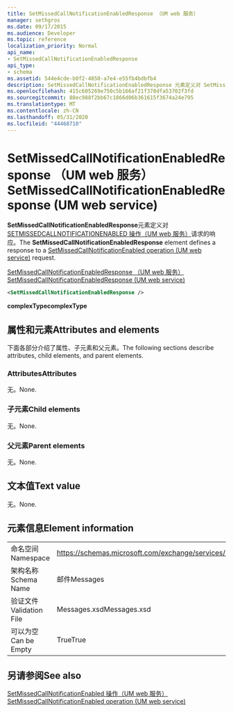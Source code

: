 ```yaml
---
title: SetMissedCallNotificationEnabledResponse （UM web 服务）
manager: sethgros
ms.date: 09/17/2015
ms.audience: Developer
ms.topic: reference
localization_priority: Normal
api_name:
- SetMissedCallNotificationEnabledResponse
api_type:
- schema
ms.assetid: 544e4cde-b0f2-4850-a7e4-e55fb4bdbfb4
description: SetMissedCallNotificationEnabledResponse 元素定义对 SetMissedCallNotificationEnabled 操作（UM web 服务）请求的响应。
ms.openlocfilehash: 415c605269e750c5b166af21f378dfa53702f3fd
ms.sourcegitcommit: 88ec988f2bb67c1866d06b361615f3674a24e795
ms.translationtype: MT
ms.contentlocale: zh-CN
ms.lasthandoff: 05/31/2020
ms.locfileid: "44468710"
---
```

# <a name="setmissedcallnotificationenabledresponse-um-web-service"></a><span data-ttu-id="90021-103">SetMissedCallNotificationEnabledResponse （UM web 服务）</span><span class="sxs-lookup"><span data-stu-id="90021-103">SetMissedCallNotificationEnabledResponse (UM web service)</span></span>

<span data-ttu-id="90021-104">**SetMissedCallNotificationEnabledResponse**元素定义对[SETMISSEDCALLNOTIFICATIONENABLED 操作（UM web 服务）](setmissedcallnotificationenabled-operation-um-web-service.md)请求的响应。</span><span class="sxs-lookup"><span data-stu-id="90021-104">The **SetMissedCallNotificationEnabledResponse** element defines a response to a [SetMissedCallNotificationEnabled operation (UM web service)](setmissedcallnotificationenabled-operation-um-web-service.md) request.</span></span> 
  
[<span data-ttu-id="90021-105">SetMissedCallNotificationEnabledResponse （UM web 服务）</span><span class="sxs-lookup"><span data-stu-id="90021-105">SetMissedCallNotificationEnabledResponse (UM web service)</span></span>](setmissedcallnotificationenabledresponse-um-web-service.md)
  
```xml
<SetMissedCallNotificationEnabledResponse />
```

 <span data-ttu-id="90021-106">**complexType**</span><span class="sxs-lookup"><span data-stu-id="90021-106">**complexType**</span></span>
## <a name="attributes-and-elements"></a><span data-ttu-id="90021-107">属性和元素</span><span class="sxs-lookup"><span data-stu-id="90021-107">Attributes and elements</span></span>

<span data-ttu-id="90021-108">下面各部分介绍了属性、子元素和父元素。</span><span class="sxs-lookup"><span data-stu-id="90021-108">The following sections describe attributes, child elements, and parent elements.</span></span>
  
### <a name="attributes"></a><span data-ttu-id="90021-109">Attributes</span><span class="sxs-lookup"><span data-stu-id="90021-109">Attributes</span></span>

<span data-ttu-id="90021-110">无。</span><span class="sxs-lookup"><span data-stu-id="90021-110">None.</span></span>
  
### <a name="child-elements"></a><span data-ttu-id="90021-111">子元素</span><span class="sxs-lookup"><span data-stu-id="90021-111">Child elements</span></span>

<span data-ttu-id="90021-112">无。</span><span class="sxs-lookup"><span data-stu-id="90021-112">None.</span></span>
  
### <a name="parent-elements"></a><span data-ttu-id="90021-113">父元素</span><span class="sxs-lookup"><span data-stu-id="90021-113">Parent elements</span></span>

<span data-ttu-id="90021-114">无。</span><span class="sxs-lookup"><span data-stu-id="90021-114">None.</span></span>
  
## <a name="text-value"></a><span data-ttu-id="90021-115">文本值</span><span class="sxs-lookup"><span data-stu-id="90021-115">Text value</span></span>

<span data-ttu-id="90021-116">无。</span><span class="sxs-lookup"><span data-stu-id="90021-116">None.</span></span>
  
## <a name="element-information"></a><span data-ttu-id="90021-117">元素信息</span><span class="sxs-lookup"><span data-stu-id="90021-117">Element information</span></span>

|||
|:-----|:-----|
|<span data-ttu-id="90021-118">命名空间</span><span class="sxs-lookup"><span data-stu-id="90021-118">Namespace</span></span>  <br/> |https://schemas.microsoft.com/exchange/services/2006/messages  <br/> |
|<span data-ttu-id="90021-119">架构名称</span><span class="sxs-lookup"><span data-stu-id="90021-119">Schema Name</span></span>  <br/> |<span data-ttu-id="90021-120">邮件</span><span class="sxs-lookup"><span data-stu-id="90021-120">Messages</span></span>  <br/> |
|<span data-ttu-id="90021-121">验证文件</span><span class="sxs-lookup"><span data-stu-id="90021-121">Validation File</span></span>  <br/> |<span data-ttu-id="90021-122">Messages.xsd</span><span class="sxs-lookup"><span data-stu-id="90021-122">Messages.xsd</span></span>  <br/> |
|<span data-ttu-id="90021-123">可以为空</span><span class="sxs-lookup"><span data-stu-id="90021-123">Can be Empty</span></span>  <br/> |<span data-ttu-id="90021-124">True</span><span class="sxs-lookup"><span data-stu-id="90021-124">True</span></span>  <br/> |
   
## <a name="see-also"></a><span data-ttu-id="90021-125">另请参阅</span><span class="sxs-lookup"><span data-stu-id="90021-125">See also</span></span>



[<span data-ttu-id="90021-126">SetMissedCallNotificationEnabled 操作（UM web 服务）</span><span class="sxs-lookup"><span data-stu-id="90021-126">SetMissedCallNotificationEnabled operation (UM web service)</span></span>](setmissedcallnotificationenabled-operation-um-web-service.md)

